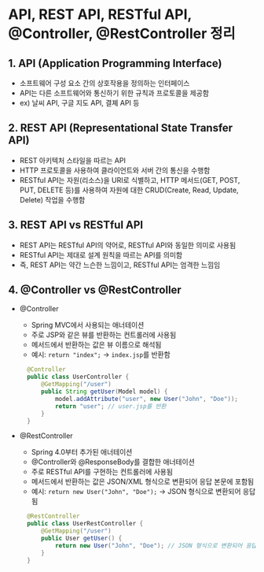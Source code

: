# API, REST API, RESTful API, @Controller, @RestController 정리

## 1. API (Application Programming Interface)
- 소프트웨어 구성 요소 간의 상호작용을 정의하는 인터페이스
- API는 다른 소프트웨어와 통신하기 위한 규칙과 프로토콜을 제공함
- ex) 날씨 API, 구글 지도 API, 결졔 API 등


## 2. REST API (Representational State Transfer API)
- REST 아키텍처 스타일을 따르는 API
- HTTP 프로토콜을 사용하여 클라이언트와 서버 간의 통신을 수행함
- RESTful API는 자원(리소스)을 URI로 식별하고, HTTP 메서드(GET, POST, PUT, DELETE 등)를 사용하여 자원에 대한 CRUD(Create, Read, Update, Delete) 작업을 수행함


## 3. REST API vs RESTful API
- REST API는 RESTful API의 약어로, RESTful API와 동일한 의미로 사용됨
- RESTful API는 제대로 설계 원칙을 따르는 API를 의미함
- 즉, REST API는 약간 느슨한 느낌이고, RESTful API는 엄격한 느낌임


## 4. @Controller vs @RestController
- @Controller
  - Spring MVC에서 사용되는 애너테이션
  - 주로 JSP와 같은 뷰를 반환하는 컨트롤러에 사용됨
  - 메서드에서 반환하는 값은 뷰 이름으로 해석됨
  - 예시: `return "index";` -> `index.jsp`를 반환함
  ```java
    @Controller
    public class UserController {
        @GetMapping("/user")
        public String getUser(Model model) {
            model.addAttribute("user", new User("John", "Doe"));
            return "user"; // user.jsp를 반환
        }
    }
  ```


- @RestController
  - Spring 4.0부터 추가된 애너테이션
  - @Controller와 @ResponseBody를 결합한 애너테이션
  - 주로 RESTful API를 구현하는 컨트롤러에 사용됨
  - 메서드에서 반환하는 값은 JSON/XML 형식으로 변환되어 응답 본문에 포함됨
  - 예시: `return new User("John", "Doe");` -> JSON 형식으로 변환되어 응답됨
  ```java
    @RestController
    public class UserRestController {     
        @GetMapping("/user")
        public User getUser() {
            return new User("John", "Doe"); // JSON 형식으로 변환되어 응답됨
        }
    } 
    ```